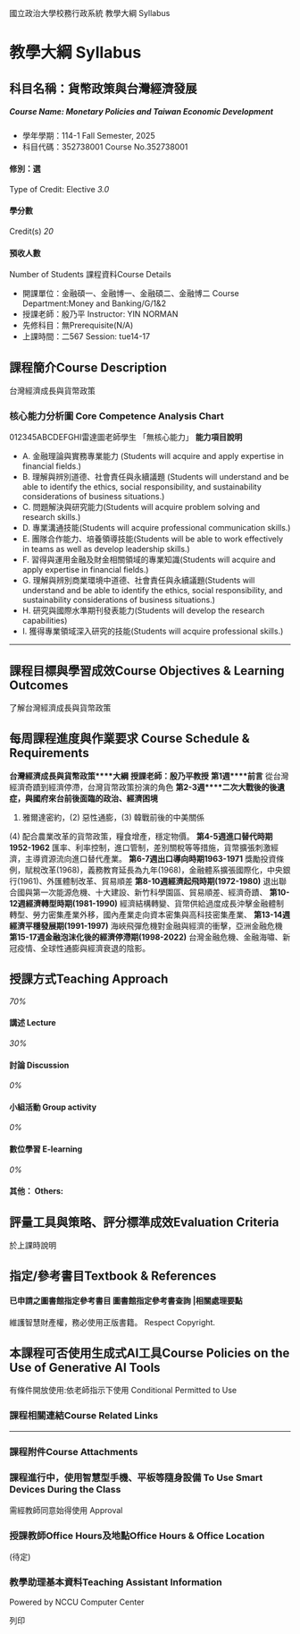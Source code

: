 國立政治大學校務行政系統 教學大綱 Syllabus
# 教學大綱 Syllabus
##  科目名稱：貨幣政策與台灣經濟發展
#####  Course Name: Monetary Policies and Taiwan Economic Development
  * 學年學期：114-1 Fall Semester, 2025 
  * 科目代碼：352738001 Course No.352738001


#### 修別：選
Type of Credit: Elective 
_3.0_
#### 學分數
Credit(s)
_20_
#### 預收人數
Number of Students
課程資料Course Details
  * 開課單位：金融碩一、金融博一、金融碩二、金融博二 Course Department:Money and Banking/G/1&2 
  * 授課老師：殷乃平 Instructor: YIN NORMAN 
  * 先修科目：無Prerequisite(N/A)
  * 上課時間：二567 Session: tue14-17


##  課程簡介Course Description
台灣經濟成長與貨幣政策
###  核心能力分析圖 Core Competence Analysis Chart
012345ABCDEFGHI雷達圖老師學生
「無核心能力」 
**能力項目說明**
  * A. 金融理論與實務專業能力 (Students will acquire and apply expertise in financial fields.)
  * B. 理解與辨別道德、社會責任與永續議題 (Students will understand and be able to identify the ethics, social responsibility, and sustainability considerations of business situations.)
  * C. 問題解決與研究能力(Students will acquire problem solving and research skills.)
  * D. 專業溝通技能(Students will acquire professional communication skills.)
  * E. 團隊合作能力、培養領導技能(Students will be able to work effectively in teams as well as develop leadership skills.)
  * F. 習得與運用金融及財金相關領域的專業知識(Students will acquire and apply expertise in financial fields.)
  * G. 理解與辨別商業環境中道德、社會責任與永續議題(Students will understand and be able to identify the ethics, social responsibility, and sustainability considerations of business situations.)
  * H. 研究與國際水準期刊發表能力(Students will develop the research capabilities)
  * I. 獲得專業領域深入研究的技能(Students will acquire professional skills.)


* * *
##  課程目標與學習成效Course Objectives & Learning Outcomes 
了解台灣經濟成長與貨幣政策
##  每周課程進度與作業要求 Course Schedule & Requirements
**台灣經濟成長與貨幣政策****大綱**
**授課老師：殷乃平教授**
**第****1****週****前言** 從台灣經濟奇蹟到經濟停滯，台灣貨幣政策扮演的角色
**第****2-3****週****二次大戰後的後遺症，與國府來台前後面臨的政治、經濟困境**
  1. 雅爾達密約，(2) 惡性通膨，(3) 韓戰前後的中美關係


(4) 配合農業改革的貨幣政策，糧食增產，穩定物價。
**第****4-5****週****進口替代時期****1952-1962**
匯率、利率控制，進口管制，差別關稅等等措施，貨幣擴張刺激經 濟，主導資源流向進口替代產業。
**第****6-7****週****出口導向時期****1963-1971**
獎勵投資條例，賦稅改革(1968)，義務教育延長為九年(1968)，金融體系擴張國際化，中央銀行(1961)、外匯體制改革、貿易順差
**第****8-10****週****經濟起飛時期****(1972-1980)**
退出聯合國與第一次能源危機、十大建設、新竹科學園區、貿易順差、經濟奇蹟、
**第****10-12****週****經濟轉型時期****(1981-1990)**
經濟結構轉變、貨幣供給過度成長沖擊金融體制轉型、勞力密集產業外移，國內產業走向資本密集與高科技密集產業、
**第****13-14****週****經濟平穩發展期****(1991-1997)**
海峽飛彈危機對金融與經濟的衝擊，亞洲金融危機
**第****15-17****週****金融泡沫化後的經濟停滯期****(1998-2022)**
台灣金融危機、金融海嘯、新冠疫情、全球性通膨與經濟衰退的陰影。
##  授課方式Teaching Approach
_70%_
####  講述 Lecture
_30%_
####  討論 Discussion
_0%_
####  小組活動 Group activity
_0%_
####  數位學習 E-learning
_0%_
####  其他： Others:
##  評量工具與策略、評分標準成效Evaluation Criteria
於上課時說明
##  指定/參考書目Textbook & References
####  已申請之圖書館指定參考書目  圖書館指定參考書查詢 |相關處理要點
維護智慧財產權，務必使用正版書籍。 Respect Copyright.
##  本課程可否使用生成式AI工具Course Policies on the Use of Generative AI Tools
有條件開放使用:依老師指示下使用 Conditional Permitted to Use 
###  課程相關連結Course Related Links
* * *
###  課程附件Course Attachments
###  課程進行中，使用智慧型手機、平板等隨身設備 To Use Smart Devices During the Class
需經教師同意始得使用  Approval
###  授課教師Office Hours及地點Office Hours & Office Location
(待定)
###  教學助理基本資料Teaching Assistant Information
Powered by NCCU Computer Center
  
列印
